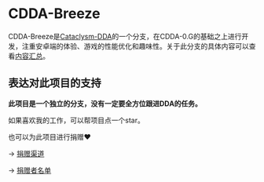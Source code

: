 # CDDA-Breeze

CDDA-Breeze是[Cataclysm-DDA](https://github.com/CleverRaven/Cataclysm-DDA)的一个分支，在CDDA-0.G的基础之上进行开发，注重安卓端的体验、游戏的性能优化和趣味性。关于此分支的具体内容可以查看[内容汇总](./doc/内容汇总.md)。

## 表达对此项目的支持

**此项目是一个独立的分支，没有一定要全方位跟进DDA的任务。**

如果喜欢我的工作，可以帮项目点一个star。

也可以为此项目进行捐赠❤️

-> [捐赠渠道](./文件存放/捐赠渠道.md)

-> [捐赠者名单](./文件存放/捐赠者名单.md)